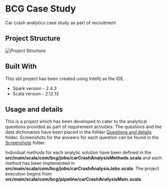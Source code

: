 # BCG Case Study
Car crash analytics case study as part of recruitment

<!-- PROJECT STRUCTURE -->
## Project Structure
![Project Structure](https://github.com/vinay-nag-2311/BCGCaseStudy/tree/master/Screenshots/Project%20Structure.png)

<!-- BUILT WITH -->
## Built With

This sbt project has been created using Intellij as the IDE.
* Spark version - 2.4.3
* Scala version - 2.12.13

<!-- USAGE -->
## Usage and details

This is a project which has been developed to cater to the analytical questions provided as part of requirement activities.
The questions and the data dictionaries have been placed in the follder [Questions and details](https://github.com/vinay-nag-2311/BCGCaseStudy/tree/master/Questions%20and%20details) folder.
Screenshots for the answers for each question can be found in the [Screenshots](https://github.com/vinay-nag-2311/BCGCaseStudy/tree/master/Screenshots) folder.

Individual methods for each analytic solution have been defined in the **src/main/scala/com/bcg/jobs/carCrashAnalysisMethods.scala** and 
each method has been implemented in **src/main/scala/com/bcg/jobs/carCrashAnalysisJobs.scala**.
The project execution begins from **src/main/scala/com/bcg/pipeline/carCrashAnalysisMain.scala**.
